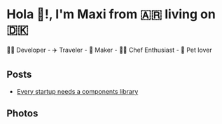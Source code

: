 <h1>Hola 👋!, I'm <strong>Maxi</strong> from 🇦🇷 living on 🇩🇰</h1>

<p>
  <span>👨‍💻 Developer</span> -
  <span>✈️ Traveler</span> -
  <span>🚀 Maker</span> -
  <span>👨‍🍳 Chef Enthusiast</span> -
  <span>🐶 Pet lover</span>
</p>

## Posts

<ul>
    <li><a href="https:&#x2F;&#x2F;maxigimenez.xyz&#x2F;post&#x2F;every-startup-needs-component-library">Every startup needs a components library</a></li>
</ul>

## Photos

<p>
</p>
